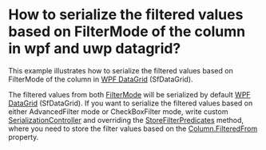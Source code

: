 # How to serialize the filtered values based on FilterMode of the column in wpf and uwp datagrid?

This example illustrates how to serialize the filtered values based on FilterMode of the column in [WPF DataGrid](https://www.syncfusion.com/wpf-ui-controls/datagrid) (SfDataGrid).

The filtered values from both [FilterMode](http://help.syncfusion.com/cr/cref_files/wpf/Syncfusion.SfGrid.WPF~Syncfusion.UI.Xaml.Grid.FilterMode.html) will be serialized by default [WPF DataGrid](https://www.syncfusion.com/wpf-ui-controls/datagrid) (SfDataGrid). If you want to serialize the filtered values based on either AdvancedFilter mode or CheckBoxFilter mode, write custom [SerializationController](http://help.syncfusion.com/cr/cref_files/wpf/Syncfusion.SfGrid.WPF~Syncfusion.UI.Xaml.Grid.SerializationController.html) and overriding the [StoreFilterPredicates](http://help.syncfusion.com/cr/cref_files/wpf/Syncfusion.SfGrid.WPF~Syncfusion.UI.Xaml.Grid.SerializationController~StoreFilterPredicates.html) method, where you need to store the filter values based on the [Column.FilteredFrom](http://help.syncfusion.com/cr/cref_files/wpf/Syncfusion.SfGrid.WPF~Syncfusion.UI.Xaml.Grid.GridColumn~FilteredFrom.html) property.
